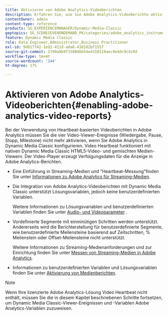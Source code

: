 ```yaml
---
title: Aktivieren von Adobe Analytics-Videoberichten
description: Erfahren Sie, wie Sie Adobe Analytics-Videoberichte aktivieren.
contentOwner: admin
content-type: reference
products: SG_EXPERIENCEMANAGER/Dynamic-Media-Classic
geptopics: SG_SCENESEVENONDEMAND_PK/categories/adobe_analytics_instrumentation_kit
feature: Dynamic Media Classic
role: Data Engineer,Administrator,Business Practitioner
exl-id: 9d017742-1ed2-411d-a8a6-438102bf1557
source-git-commit: 27d9a9b9f158846b54e4318119aec9e4dc9c4c0d
workflow-type: tm+mt
source-wordcount: '244'
ht-degree: 17%

---
```


# Aktivieren von Adobe Analytics-Videoberichten{#enabling-adobe-analytics-video-reports}

Bei der Verwendung von Heartbeat-basierten Videoberichten in Adobe Analytics müssen Sie die vier Video-Viewer-Ereignisse (Wiedergabe, Pause, Stopp, Milestone) nicht mehr aktivieren, wenn Sie Adobe Analytics in Dynamic Media Classic konfigurieren. Video Heartbeat funktioniert mit nativen Dynamic Media Classic HTML5-Video- und gemischten Medien-Viewern. Der Video-Player erzeugt Verfolgungsdaten für die Anzeige in Adobe Analytics-Berichten.

* Eine Einführung in Streaming-Medien und &quot;Heartbeat-Messung&quot;finden Sie unter [Informationen zu Adobe Analytics für Streaming-Medien](https://experienceleague.adobe.com/docs/media-analytics/using/media-overview.html#about-adobe-analytics-for-streaming-media).

* Die Integration von Adobe Analytics-Videoberichten mit Dynamic Media Classic unterstützt Lösungsvariablen, jedoch keine benutzerdefinierten Variablen.

   Weitere Informationen zu Lösungsvariablen und benutzerdefinierten Variablen finden Sie unter [Audio- und Videoparameter](https://experienceleague.adobe.com/docs/media-analytics/using/metrics-and-metadata/audio-video-parameters.html#metrics-and-metadata) .

* Vordefinierte Segmente mit einminütigen Schritten werden unterstützt. Andererseits wird die Berichterstellung für benutzerdefinierte Segmente, wie benutzerdefinierte Meilensteine basierend auf Zeitschritten, % Meilenstein oder Offset-Meilensteine nicht unterstützt.

   Weitere Informationen zu Streaming-Medienanforderungen und zur Einrichtung finden Sie unter [Messen von Streaming-Medien in Adobe Analytics](https://experienceleague.adobe.com/docs/media-analytics/using/media-overview.html).

* Informationen zu benutzerdefinierten Variablen und Lösungsvariablen finden Sie unter [Aktivierung von Medienberichten](https://experienceleague.adobe.com/docs/media-analytics/using/media-reports/media-reports-enable.html?lang=en#media-reports).

>[!NOTE]
>
>Wenn Ihre lizenzierte Adobe Analytics-Lösung Video Heartbeat nicht enthält, müssen Sie die in diesem Kapitel beschriebenen Schritte fortsetzen, um Dynamic Media Classic-Viewer-Ereignissen und -Variablen Adobe Analytics-Variablen zuzuweisen.
